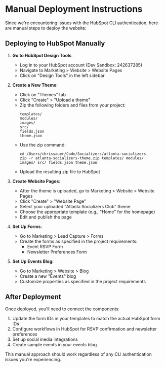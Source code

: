 # Manual Deployment Instructions

Since we're encountering issues with the HubSpot CLI authentication, here are manual steps to deploy the website:

## Deploying to HubSpot Manually

1. **Go to HubSpot Design Tools**:
   - Log in to your HubSpot account (Dev Sandbox: 242637285)
   - Navigate to Marketing > Website > Website Pages
   - Click on "Design Tools" in the left sidebar

2. **Create a New Theme**:
   - Click on "Themes" tab
   - Click "Create" > "Upload a theme"
   - Zip the following folders and files from your project:
     ```
     templates/
     modules/
     images/
     src/
     fields.json
     theme.json
     ```
   - Use the zip command: 
     ```
     cd /Users/chrissauer/Code/Socializers/atlanta-socializers
     zip -r atlanta-socializers-theme.zip templates/ modules/ images/ src/ fields.json theme.json
     ```
   - Upload the resulting zip file to HubSpot

3. **Create Website Pages**:
   - After the theme is uploaded, go to Marketing > Website > Website Pages
   - Click "Create" > "Website Page"
   - Select your uploaded "Atlanta Socializers Club" theme
   - Choose the appropriate template (e.g., "Home" for the homepage)
   - Edit and publish the page

4. **Set Up Forms**:
   - Go to Marketing > Lead Capture > Forms
   - Create the forms as specified in the project requirements:
     - Event RSVP Form
     - Newsletter Preferences Form

5. **Set Up Events Blog**:
   - Go to Marketing > Website > Blog
   - Create a new "Events" blog
   - Customize properties as specified in the project requirements

## After Deployment

Once deployed, you'll need to connect the components:

1. Update the form IDs in your templates to match the actual HubSpot form IDs
2. Configure workflows in HubSpot for RSVP confirmation and newsletter preferences
3. Set up social media integrations
4. Create sample events in your events blog

This manual approach should work regardless of any CLI authentication issues you're experiencing.